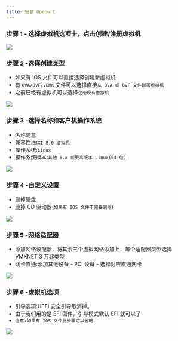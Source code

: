 ```yaml
---
title: 安装 Openwrt
---
```


### 步骤 1 - 选择虚拟机选项卡，点击创建/注册虚拟机

![](https://m.theovan.xyz/img/20230927203810.png)

### 步骤 2 -选择创建类型

- 如果有 IOS 文件可以直接选择创建新虚拟机
- 有 `OVA/OVF/VDMK` 文件可以选择直接`从 OVA 或 OVF 文件部署虚拟机`
- 之前已经有虚拟机可以选择`注册现有虚拟机`

![](https://m.theovan.xyz/img/20230927203845.png)

### 步骤 3 -选择名称和客户机操作系统

- 名称随意
- 兼容性:`ESXI 8.0 虚拟机`
- 操作系统:`Linux`
- 操作系统版本:`其他 5.x 或更高版本 Linux(64 位)`

![](https://m.theovan.xyz/img/20230927203850.png)

### 步骤 4 -自定义设置

- 删掉硬盘
- 删掉 CD 驱动器(`如果有 IOS 文件不需要删除`)

![](https://m.theovan.xyz/img/20230927203939.png)

### 步骤 5 -网络适配器

- 添加网络设配器，将其余三个虚拟网络添加上，每个适配器类型选择 VMXNET 3 万兆类型
- 网卡直通:添加其他设备 - PCI 设备 - 选择对应直通网卡

![](https://m.theovan.xyz/img/20230927204000.png)

### 步骤 6 -虚拟机选项

- 引导选项:UEFI 安全引导取消掉。
- 由于我们用的是 EFI 固件，引导模式默认 EFI 就可以了
- `注意:如果有 IOS 文件此步骤可以省略`

![](https://m.theovan.xyz/img/20230927204017.png)
